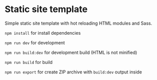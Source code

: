 # Static site template

Simple static site template with hot reloading HTML modules and Sass.

`npm install` for install dependencies

`npm run dev` for development

`npm run build:dev` for development build (HTML is not minified)

`npm run build` for build

`npm run export` for create ZIP archive with `build:dev` output inside